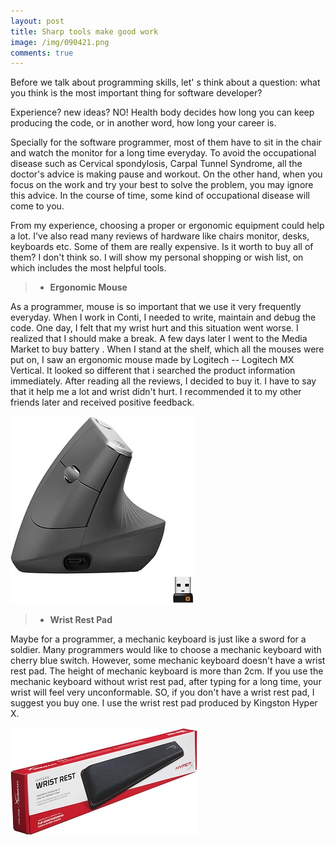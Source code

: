 ```yaml
---
layout: post
title: Sharp tools make good work
image: /img/090421.png
comments: true
---
```


Before we talk about programming skills, let' s think about a question: what you think is the most important thing for software developer?

Experience? new ideas? NO! Health body decides how long you can keep producing the code, or in another word, how long your career is.

Specially for the software programmer, most of them have to sit in the chair and watch the monitor for a long time everyday. To avoid the occupational disease such as Cervical spondylosis, Carpal Tunnel Syndrome, all the doctor's advice is making pause and workout. On the other hand, when you focus on the work and try your best to solve the problem, you may ignore this advice. In the course of time, some kind of occupational disease will come to you.

From my experience, choosing a proper or ergonomic equipment could help a lot. I've also read many reviews of hardware like chairs monitor, desks, keyboards etc. Some of them are really expensive. Is it worth to buy all of them? I don't think so. I will show my personal shopping or wish list, on which includes the most helpful tools.

> - **Ergonomic Mouse**

As a programmer, mouse is so important that we use it very frequently everyday. When I work in Conti, I needed to write, maintain and debug the code. One day, I felt that my wrist hurt and this situation went worse. I realized that I should make a break. A few days later I went to the Media Market to buy battery . When I stand at the shelf, which all the mouses were put on, I saw an ergonomic mouse made by Logitech -- Logitech MX Vertical. It looked so different that i searched the product information immediately. After reading all the reviews, I decided to buy it. I have to say that it help me a lot and wrist didn't hurt. I recommended it to my other friends later and received positive feedback.

![Logitech MX Vertical](/img/Logitech_MX_Vertical.jpg)

> - **Wrist Rest Pad**

Maybe for a programmer, a mechanic keyboard is just like a sword for a soldier. Many programmers would like to choose a mechanic keyboard with cherry blue switch. However, some mechanic keyboard doesn't have a wrist rest pad. The height of mechanic keyboard is more than 2cm. If you use the mechanic keyboard without wrist rest pad, after typing for a long time, your wrist will feel very unconformable. SO, if you don't have a wrist rest pad, I suggest you buy one. I use the wrist rest pad produced by Kingston Hyper X. 

![HyperX HX-WR Wrist Rest Pad](/img/Kingston.jpg)
